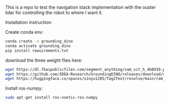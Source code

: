This is a repo to test the navigation stack implementation with the ouster lidar for controlling the robot to where I want it.

Installation instruction:

Create conda env:
```bash
conda create -n grounding_dino
conda activate grounding_dino
pip install rewuirements.txt

```

download the three weight files here:
```bash
wget https://dl.fbaipublicfiles.com/segment_anything/sam_vit_h_4b8939.pth
wget https://github.com/IDEA-Research/GroundingDINO/releases/download/v0.1.0-alpha/groundingdino_swint_ogc.pth
wget https://huggingface.co/spaces/xinyu1205/Tag2Text/resolve/main/ram_swin_large_14m.pth
```
Install ros-numpy:
```bash
sudo apt-get install ros-noetic-ros-numpy
```
